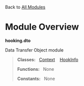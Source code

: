 Back to [All Modules](https://pyrustic.github.io/blob/master/docs/modules/README.md#readme)

# Module Overview

**hooking.dto**
 
Data Transfer Object module

> **Classes:** &nbsp; [Context](https://pyrustic.github.io/blob/master/docs/modules/content/hooking.dto/content/classes/Context.md#class-context) &nbsp;&nbsp; [HookInfo](https://pyrustic.github.io/blob/master/docs/modules/content/hooking.dto/content/classes/HookInfo.md#class-hookinfo)
>
> **Functions:** &nbsp; None
>
> **Constants:** &nbsp; None
